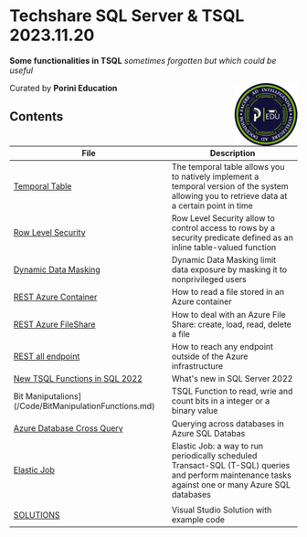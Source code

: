 # **Techshare SQL Server & TSQL** 2023.11.20

**Some functionalities in TSQL** *sometimes forgotten but which could be useful*

Curated by **Porini Education** <img src="/Assets/RGB_Badge_PIRC.png" width=110px align=right>

## Contents

|File|Description|
|---|---|
|[Temporal Table](/Code/TemporalTable.md)|The temporal table allows you to natively implement a temporal version of the system allowing you to retrieve data at a certain point in time |
|[Row Level Security](/Code/RowLevelSecurity.md)|Row Level Security allow to control access to rows by a security predicate defined as an inline table-valued function |
|[Dynamic Data Masking](/Code/DynamicDataMasking.md)|Dynamic Data Masking limit data exposure by masking it to nonprivileged users |
|[REST Azure Container](/Code/REST_AzureContainer.md)| How to read a file stored in an Azure container |
|[REST Azure FileShare](/Code/REST_AzureFileShare.md)| How to deal with an Azure File Share: create, load, read, delete a file|
|[REST all endpoint](/Code/REST_ExternalResources.md)| How to reach any endpoint outside of the Azure infrastructure |
|[New TSQL Functions in SQL 2022](/Code/TSQL-2022.md) | What's new in SQL Server 2022 |
|Bit Maniputalions](/Code/BitManipulationFunctions.md) | TSQL Function to read, wrie and count bits in a integer or a binary value  |
|[Azure Database Cross Query](/Code/CrossAzureDBQuery.md) | Querying across databases in Azure SQL Databas |
|[Elastic Job](/Code/ElasticJob.md) | Elastic Job: a way to run periodically scheduled Transact-SQL (T-SQL) queries and perform maintenance tasks against one or many Azure SQL databases |
|||
|[SOLUTIONS](/Code/TechShare_20231120/)|Visual Studio Solution with example code |

